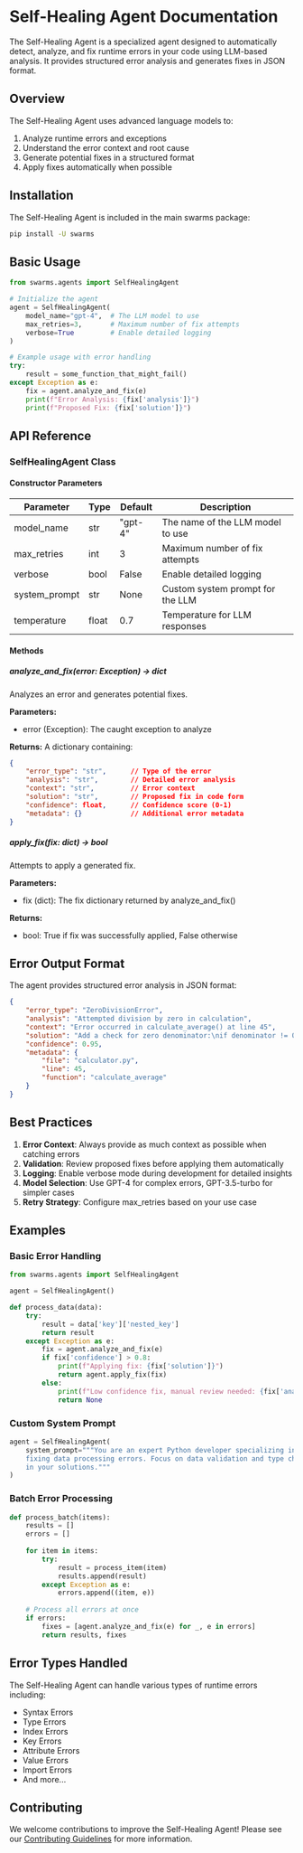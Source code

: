 # Self-Healing Agent Documentation

The Self-Healing Agent is a specialized agent designed to automatically detect, analyze, and fix runtime errors in your code using LLM-based analysis. It provides structured error analysis and generates fixes in JSON format.

## Overview

The Self-Healing Agent uses advanced language models to:
1. Analyze runtime errors and exceptions
2. Understand the error context and root cause
3. Generate potential fixes in a structured format
4. Apply fixes automatically when possible

## Installation

The Self-Healing Agent is included in the main swarms package:

```bash
pip install -U swarms
```

## Basic Usage

```python
from swarms.agents import SelfHealingAgent

# Initialize the agent
agent = SelfHealingAgent(
    model_name="gpt-4",  # The LLM model to use
    max_retries=3,       # Maximum number of fix attempts
    verbose=True         # Enable detailed logging
)

# Example usage with error handling
try:
    result = some_function_that_might_fail()
except Exception as e:
    fix = agent.analyze_and_fix(e)
    print(f"Error Analysis: {fix['analysis']}")
    print(f"Proposed Fix: {fix['solution']}")
```

## API Reference

### SelfHealingAgent Class

#### Constructor Parameters

| Parameter | Type | Default | Description |
|-----------|------|---------|-------------|
| model_name | str | "gpt-4" | The name of the LLM model to use |
| max_retries | int | 3 | Maximum number of fix attempts |
| verbose | bool | False | Enable detailed logging |
| system_prompt | str | None | Custom system prompt for the LLM |
| temperature | float | 0.7 | Temperature for LLM responses |

#### Methods

##### analyze_and_fix(error: Exception) -> dict
Analyzes an error and generates potential fixes.

**Parameters:**
- error (Exception): The caught exception to analyze

**Returns:**
A dictionary containing:
```json
{
    "error_type": "str",      // Type of the error
    "analysis": "str",        // Detailed error analysis
    "context": "str",         // Error context
    "solution": "str",        // Proposed fix in code form
    "confidence": float,      // Confidence score (0-1)
    "metadata": {}            // Additional error metadata
}
```

##### apply_fix(fix: dict) -> bool
Attempts to apply a generated fix.

**Parameters:**
- fix (dict): The fix dictionary returned by analyze_and_fix()

**Returns:**
- bool: True if fix was successfully applied, False otherwise

## Error Output Format

The agent provides structured error analysis in JSON format:

```json
{
    "error_type": "ZeroDivisionError",
    "analysis": "Attempted division by zero in calculation",
    "context": "Error occurred in calculate_average() at line 45",
    "solution": "Add a check for zero denominator:\nif denominator != 0:\n    result = numerator/denominator\nelse:\n    raise ValueError('Denominator cannot be zero')",
    "confidence": 0.95,
    "metadata": {
        "file": "calculator.py",
        "line": 45,
        "function": "calculate_average"
    }
}
```

## Best Practices

1. **Error Context**: Always provide as much context as possible when catching errors
2. **Validation**: Review proposed fixes before applying them automatically
3. **Logging**: Enable verbose mode during development for detailed insights
4. **Model Selection**: Use GPT-4 for complex errors, GPT-3.5-turbo for simpler cases
5. **Retry Strategy**: Configure max_retries based on your use case

## Examples

### Basic Error Handling

```python
from swarms.agents import SelfHealingAgent

agent = SelfHealingAgent()

def process_data(data):
    try:
        result = data['key']['nested_key']
        return result
    except Exception as e:
        fix = agent.analyze_and_fix(e)
        if fix['confidence'] > 0.8:
            print(f"Applying fix: {fix['solution']}")
            return agent.apply_fix(fix)
        else:
            print(f"Low confidence fix, manual review needed: {fix['analysis']}")
            return None
```

### Custom System Prompt

```python
agent = SelfHealingAgent(
    system_prompt="""You are an expert Python developer specializing in
    fixing data processing errors. Focus on data validation and type checking
    in your solutions."""
)
```

### Batch Error Processing

```python
def process_batch(items):
    results = []
    errors = []
    
    for item in items:
        try:
            result = process_item(item)
            results.append(result)
        except Exception as e:
            errors.append((item, e))
    
    # Process all errors at once
    if errors:
        fixes = [agent.analyze_and_fix(e) for _, e in errors]
        return results, fixes
```

## Error Types Handled

The Self-Healing Agent can handle various types of runtime errors including:

- Syntax Errors
- Type Errors
- Index Errors
- Key Errors
- Attribute Errors
- Value Errors
- Import Errors
- And more...

## Contributing

We welcome contributions to improve the Self-Healing Agent! Please see our [Contributing Guidelines](../../CONTRIBUTING.md) for more information. 